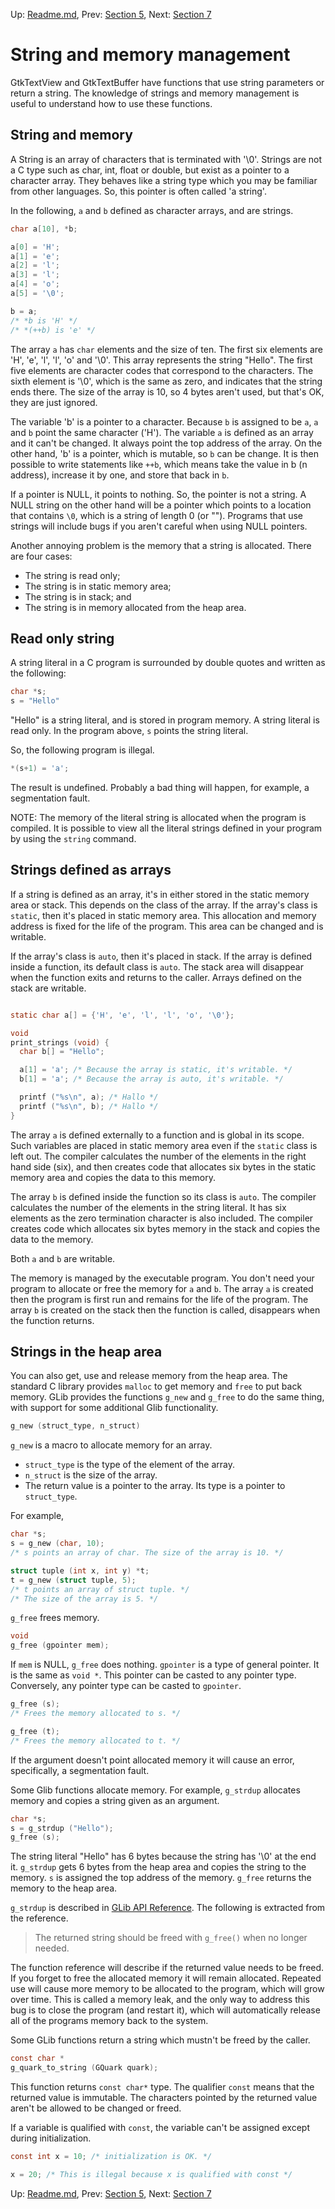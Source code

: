 Up: [Readme.md](../Readme.md),  Prev: [Section 5](sec5.md), Next: [Section 7](sec7.md)

# String and memory management

GtkTextView and GtkTextBuffer have functions that use string parameters or return a string.
The knowledge of strings and memory management is useful to understand how to use these functions.

## String and memory

A String is an array of characters that is terminated with '\0'.
Strings are not a C type such as char, int, float or double,
but exist as a pointer to a character array. They behaves like a string type
which you may be familiar from other languages.
So, this pointer is often called 'a string'.

In the following, `a` and `b` defined as character arrays, and are strings.

~~~C
char a[10], *b;

a[0] = 'H';
a[1] = 'e';
a[2] = 'l';
a[3] = 'l';
a[4] = 'o';
a[5] = '\0';

b = a;
/* *b is 'H' */
/* *(++b) is 'e' */
~~~

The array `a` has `char` elements and the size of ten.
The first six elements are 'H', 'e', 'l', 'l', 'o' and '\0'.
This array represents the string "Hello".
The first five elements are character codes that correspond to the characters.
The sixth element is '\0', which is the same as zero,
and indicates that the string ends there.
The size of the array is 10, so 4 bytes aren't used, but that's OK,
they are just ignored.

The variable 'b' is a pointer to a character.
Because `b` is assigned to be `a`, `a` and `b` point the same character ('H').
The variable `a` is defined as an array and it can't be changed.
It always point the top address of the array.
On the other hand, 'b' is a pointer, which is mutable, so `b` can be change.
It is then possible to write statements like `++b`, which means take the value in b (n address),
increase it by one, and store that back in `b`.

If a pointer is NULL, it points to nothing.
So, the pointer is not a string.
A NULL string on the other hand will be a pointer which points to a location
that contains `\0`, which is a string of length 0 (or "").
Programs that use strings will include bugs if you aren't careful when using NULL pointers.

Another annoying problem is the memory that a string is allocated.
There are four cases:

- The string is read only;
- The string is in static memory area;
- The string is in stack; and
- The string is in memory allocated from the heap area.

## Read only string

A string literal in a C program is surrounded by double quotes and written as the following:

~~~C
char *s;
s = "Hello"
~~~

"Hello" is a string literal, and is stored in program memory.
A string literal is read only.
In the program above, `s` points the string literal.

So, the following program is illegal.

~~~C
*(s+1) = 'a';
~~~

The result is undefined.
Probably a bad thing will happen, for example, a segmentation fault.

NOTE: The memory of the literal string is allocated when the program is
compiled. It is possible to view all the literal strings defined in your program
by using the `string` command.

## Strings defined as arrays

If a string is defined as an array, it's in either stored in the static memory area or stack.
This depends on the class of the array.
If the array's class is `static`, then it's placed in static memory area.
This allocation and memory address is fixed for the life of the program.
This area can be changed and is writable.

If the array's class is `auto`, then it's placed in stack.
If the array is defined inside a function, its default class is `auto`.
The stack area will disappear when the function exits and returns to the caller.
Arrays defined on the stack are writable.

~~~C

static char a[] = {'H', 'e', 'l', 'l', 'o', '\0'};

void
print_strings (void) {
  char b[] = "Hello";

  a[1] = 'a'; /* Because the array is static, it's writable. */
  b[1] = 'a'; /* Because the array is auto, it's writable. */

  printf ("%s\n", a); /* Hallo */
  printf ("%s\n", b); /* Hallo */
}
~~~

The array `a` is defined externally to a function and is global in its scope.
Such variables are placed in static memory area even if the `static` class is left out.
The compiler calculates the number of the elements in the right hand side (six),
and then creates code that allocates six bytes in the static memory area and copies the data to this memory.

The array `b` is defined inside the function
so its class is `auto`.
The compiler calculates the number of the elements in the string literal.
It has six elements as the zero termination character is also included.
The compiler creates code which allocates six bytes memory in the stack and copies the data to the memory.

Both `a` and `b` are writable.

The memory is managed by the executable program.
You don't need your program to allocate or free the memory for `a` and `b`.
The array `a` is created then the program is first run and remains for the life of the program.
The array `b` is created on the stack then the function is called, disappears when the function returns.

## Strings in the heap area

You can also get, use and release memory from the heap area.
The standard C library provides `malloc` to get memory and `free` to put back memory.
GLib provides the functions `g_new` and `g_free` to do the same thing, with support for
some additional Glib functionality.

~~~C
g_new (struct_type, n_struct)
~~~

`g_new` is a macro to allocate memory for an array.

- `struct_type` is the type of the element of the array.
- `n_struct` is the size of the array.
- The return value is a pointer to the array.
Its type is a pointer to `struct_type`.

For example,

~~~C
char *s;
s = g_new (char, 10);
/* s points an array of char. The size of the array is 10. */

struct tuple (int x, int y) *t;
t = g_new (struct tuple, 5);
/* t points an array of struct tuple. */
/* The size of the array is 5. */
~~~

`g_free` frees memory.

~~~C
void
g_free (gpointer mem);
~~~

If `mem` is NULL, `g_free` does nothing.
`gpointer` is a type of general pointer.
It is the same as `void *`.
This pointer can be casted to any pointer type.
Conversely, any pointer type can be casted to `gpointer`.

~~~C
g_free (s);
/* Frees the memory allocated to s. */

g_free (t);
/* Frees the memory allocated to t. */
~~~

If the argument doesn't point allocated memory it will cause an error, specifically, a segmentation fault.

Some Glib functions allocate memory.
For example, `g_strdup` allocates memory and copies a string given as an argument.

~~~C
char *s;
s = g_strdup ("Hello");
g_free (s);
~~~

The string literal "Hello" has 6 bytes because the string has '\0' at the end it.
`g_strdup` gets 6 bytes from the heap area and copies the string to the memory.
`s` is assigned the top address of the memory.
`g_free` returns the memory to the heap area.

`g_strdup` is described in [GLib API Reference](https://docs.gtk.org/glib/func.strdup.html).
The following is extracted from the reference.

> The returned string should be freed with `g_free()` when no longer needed.

The function reference will describe if the returned value needs to be freed.
If you forget to free the allocated memory it will remain allocated.  Repeated use will cause
more memory to be allocated to the program, which will grow over time. This is called a memory leak,
and the only way to address this bug is to close the program (and restart it),
which will automatically release all of the programs memory back to the system.

Some GLib functions return a string which mustn't be freed by the caller.

~~~C
const char *
g_quark_to_string (GQuark quark);
~~~

This function returns `const char*` type.
The qualifier `const` means that the returned value is immutable.
The characters pointed by the returned value aren't be allowed to be changed or freed.

If a variable is qualified with `const`, the variable can't be assigned except during initialization.

~~~C
const int x = 10; /* initialization is OK. */

x = 20; /* This is illegal because x is qualified with const */
~~~

Up: [Readme.md](../Readme.md),  Prev: [Section 5](sec5.md), Next: [Section 7](sec7.md)
